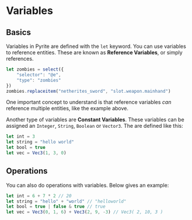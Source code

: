 # Variables

## Basics

Variables in Pyrite are defined with the `let` keyword.
You can use variables to reference entities. These are known as __Reference Variables__, or simply references.

```js
let zombies = select({
    "selector": "@e",
    "type": "zombies"
})
zombies.replaceitem("netherites_sword", "slot.weapon.mainhand")
```

One important concept to understand is that reference variables *can* reference multiple entities, like the example above.

Another type of variables are __Constant Variables__. These variables can be assigned an `Integer`, `String`, `Boolean` or `Vector3`. The are defined like this:

```js
let int = 3
let string = "hello world"
let bool = true
let vec = Vec3(1, 3, 0)
```

## Operations

You can also do operations with variables. Below gives an example:

```js
let int = 6 + 7 * 2 // 20
let string = "hello" + "world" // "helloworld"
let bool = true | false & true // true
let vec = Vec3(0, 1, 6) + Vec3(2, 9, -3) // Vec3( 2, 10, 3 )
```
